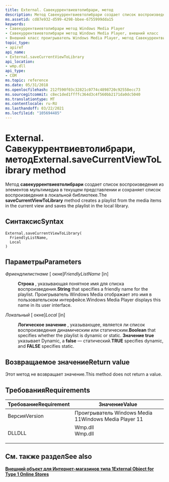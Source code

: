 ```yaml
---
title: External. Савекуррентвиевтолибрари, метод
description: Метод Савекуррентвиевтолибрари создает список воспроизведения из элементов мультимедиа в текущем представлении и сохраняет список воспроизведения в локальной библиотеке.
ms.assetid: cd87e932-d599-4298-bbee-6755999dda15
keywords:
- Савекуррентвиевтолибрари метод Windows Media Player
- Савекуррентвиевтолибрари метод Windows Media Player, внешний класс
- Внешний класс проигрыватель Windows Media Player, метод Савекуррентвиевтолибрари
topic_type:
- apiref
api_name:
- External.saveCurrentViewToLibrary
api_location:
- wmp.dll
api_type:
- COM
ms.topic: reference
ms.date: 05/31/2018
ms.openlocfilehash: 212f590f03c32821c0774c4898720c92558ecc73
ms.sourcegitcommit: c8ec1ded1ffffc364d3c4f560bb2171da0dc5040
ms.translationtype: MT
ms.contentlocale: ru-RU
ms.lasthandoff: 03/22/2021
ms.locfileid: "105694485"
---
```

# <a name="externalsavecurrentviewtolibrary-method"></a><span data-ttu-id="ff944-106">External. Савекуррентвиевтолибрари, метод</span><span class="sxs-lookup"><span data-stu-id="ff944-106">External.saveCurrentViewToLibrary method</span></span>

<span data-ttu-id="ff944-107">Метод **савекуррентвиевтолибрари** создает список воспроизведения из элементов мультимедиа в текущем представлении и сохраняет список воспроизведения в локальной библиотеке.</span><span class="sxs-lookup"><span data-stu-id="ff944-107">The **saveCurrentViewToLibrary** method creates a playlist from the media items in the current view and saves the playlist in the local library.</span></span>

## <a name="syntax"></a><span data-ttu-id="ff944-108">Синтаксис</span><span class="sxs-lookup"><span data-stu-id="ff944-108">Syntax</span></span>


```JScript
External.saveCurrentViewToLibrary(
  FriendlyListName,
  Local
)
```



## <a name="parameters"></a><span data-ttu-id="ff944-109">Параметры</span><span class="sxs-lookup"><span data-stu-id="ff944-109">Parameters</span></span>

<dl> <dt>

<span data-ttu-id="ff944-110">*Фриендлилистнаме* \[ окне\]</span><span class="sxs-lookup"><span data-stu-id="ff944-110">*FriendlyListName* \[in\]</span></span>
</dt> <dd>

<span data-ttu-id="ff944-111">**Строка** , указывающая понятное имя для списка воспроизведения.</span><span class="sxs-lookup"><span data-stu-id="ff944-111">**String** that specifies a friendly name for the playlist.</span></span> <span data-ttu-id="ff944-112">Проигрыватель Windows Media отображает это имя в пользовательском интерфейсе.</span><span class="sxs-lookup"><span data-stu-id="ff944-112">Windows Media Player displays this name in its user interface.</span></span>

</dd> <dt>

<span data-ttu-id="ff944-113">*Локальный* \[ окне\]</span><span class="sxs-lookup"><span data-stu-id="ff944-113">*Local* \[in\]</span></span>
</dt> <dd>

<span data-ttu-id="ff944-114">**Логическое значение** , указывающее, является ли список воспроизведения динамическим или статическим.</span><span class="sxs-lookup"><span data-stu-id="ff944-114">**Boolean** that specifies whether the playlist is dynamic or static.</span></span> <span data-ttu-id="ff944-115">**Значение true** указывает Dynamic, а **false** — статический.</span><span class="sxs-lookup"><span data-stu-id="ff944-115">**TRUE** specifies dynamic, and **FALSE** specifies static.</span></span>

</dd> </dl>

## <a name="return-value"></a><span data-ttu-id="ff944-116">Возвращаемое значение</span><span class="sxs-lookup"><span data-stu-id="ff944-116">Return value</span></span>

<span data-ttu-id="ff944-117">Этот метод не возвращает значение.</span><span class="sxs-lookup"><span data-stu-id="ff944-117">This method does not return a value.</span></span>

## <a name="requirements"></a><span data-ttu-id="ff944-118">Требования</span><span class="sxs-lookup"><span data-stu-id="ff944-118">Requirements</span></span>



| <span data-ttu-id="ff944-119">Требование</span><span class="sxs-lookup"><span data-stu-id="ff944-119">Requirement</span></span> | <span data-ttu-id="ff944-120">Значение</span><span class="sxs-lookup"><span data-stu-id="ff944-120">Value</span></span> |
|--------------------|------------------------------------------------------------------------------------|
| <span data-ttu-id="ff944-121">Версия</span><span class="sxs-lookup"><span data-stu-id="ff944-121">Version</span></span><br/> | <span data-ttu-id="ff944-122">Проигрыватель Windows Media 11</span><span class="sxs-lookup"><span data-stu-id="ff944-122">Windows Media Player 11</span></span><br/>                                                 |
| <span data-ttu-id="ff944-123">DLL</span><span class="sxs-lookup"><span data-stu-id="ff944-123">DLL</span></span><br/>     | <dl> <span data-ttu-id="ff944-124"><dt>Wmp.dll</dt></span><span class="sxs-lookup"><span data-stu-id="ff944-124"><dt>Wmp.dll</dt></span></span> </dl> |



## <a name="see-also"></a><span data-ttu-id="ff944-125">См. также раздел</span><span class="sxs-lookup"><span data-stu-id="ff944-125">See also</span></span>

<dl> <dt>

[<span data-ttu-id="ff944-126">**Внешний объект для Интернет-магазинов типа 1**</span><span class="sxs-lookup"><span data-stu-id="ff944-126">**External Object for Type 1 Online Stores**</span></span>](external-object-for-type-1-online-stores.md)
</dt> </dl>

 

 





